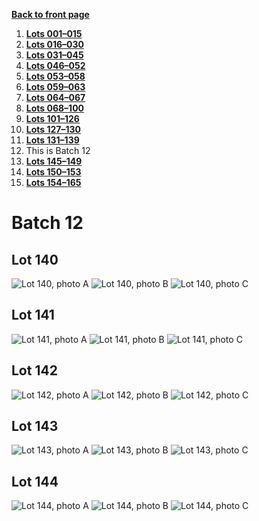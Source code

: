 [**Back to front page**](/README.md)
1.  [**Lots 001&ndash;015**](/Batch-01.md)
2.  [**Lots 016&ndash;030**](/Batch-02.md)
3.  [**Lots 031&ndash;045**](/Batch-03.md)
4.  [**Lots 046&ndash;052**](/Batch-04.md)
5.  [**Lots 053&ndash;058**](/Batch-05.md)
6.  [**Lots 059&ndash;063**](/Batch-06.md)
7.  [**Lots 064&ndash;067**](/Batch-07.md)
8.  [**Lots 068&ndash;100**](/Batch-08.md)
9.  [**Lots 101&ndash;126**](/Batch-09.md)
10. [**Lots 127&ndash;130**](/Batch-10.md)
11. [**Lots 131&ndash;139**](/Batch-11.md)
12. This is Batch 12
13. [**Lots 145&ndash;149**](/Batch-13.md)
14. [**Lots 150&ndash;153**](/Batch-14.md)
15. [**Lots 154&ndash;165**](/Batch-15.md)

# Batch 12
<section>
    <h2>Lot 140</h2>
    <img src="../pic/train-140a.jpg" alt="Lot 140, photo A">
    <img src="../pic/train-140b.jpg" alt="Lot 140, photo B">
    <img src="../pic/train-140c.jpg" alt="Lot 140, photo C">
</section>
<section>
    <h2>Lot 141</h2>
    <img src="../pic/train-141a.jpg" alt="Lot 141, photo A">
    <img src="../pic/train-141b.jpg" alt="Lot 141, photo B">
    <img src="../pic/train-141c.jpg" alt="Lot 141, photo C">
</section>
<section>
    <h2>Lot 142</h2>
    <img src="../pic/train-142a.jpg" alt="Lot 142, photo A">
    <img src="../pic/train-142b.jpg" alt="Lot 142, photo B">
    <img src="../pic/train-142c.jpg" alt="Lot 142, photo C">
</section>
<section>
    <h2>Lot 143</h2>
    <img src="../pic/train-143a.jpg" alt="Lot 143, photo A">
    <img src="../pic/train-143b.jpg" alt="Lot 143, photo B">
    <img src="../pic/train-143c.jpg" alt="Lot 143, photo C">
</section>
<section>
    <h2>Lot 144</h2>
    <img src="../pic/train-144a.jpg" alt="Lot 144, photo A">
    <img src="../pic/train-144b.jpg" alt="Lot 144, photo B">
    <img src="../pic/train-144c.jpg" alt="Lot 144, photo C">
</section>